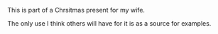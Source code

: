 This is part of a Chrsitmas present for my wife.

The only use I think others will have for it is as a source for examples.
